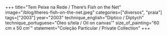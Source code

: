 +++
title="Tem Peixe na Rede / There’s Fish on the Net"
image="/blog/theres-fish-on-the-net.jpeg"
categories=["diversos", "praia"]
tags=["2003"]
year="2003"
technique_english="Díptico / Diptych"
technique_portuguese="Óleo s/tela / Oil on canvas'"
size_of_painting="60 cm x 50 cm'"
statement="Coleção Particular / Private Collection"
+++
